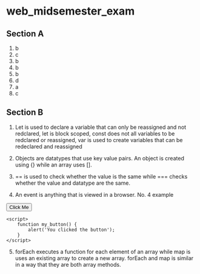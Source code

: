 # web_midsemester_exam

##  Section A

1. b
2. c
3. b
4. b
5. b
6. d
7. a
8. c


## Section B

1. Let is used to declare a variable that can only be reassigned and not redclared, let is block scoped, const does not all variables to be redclared or reassigned, var is used to create variables that can be redeclared and reassigned

2. Objects are datatypes that use key value pairs. An object is created using {} while an array uses [].

3. == is used to check whether the value is the same while === checks whether the value and datatype are the same.

4. An event is anything that is viewed in a browser.
No. 4 example
<body>
    <button onclick="my_button()">Click Me</button>

    <script>
        function my_button() {
            alert('You clicked the button');
        }
    </script>
</body> 
    
5. forEach executes a function for each element of an array while map is uses an existing array to create a new array. forEach and map is similar in a way that they are both array methods.
